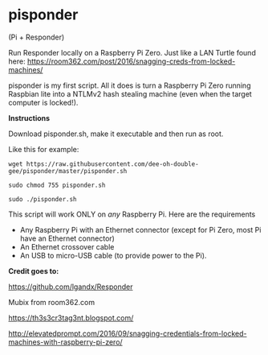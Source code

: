 # pisponder
(Pi + Responder)

Run Responder locally on a Raspberry Pi Zero. Just like a LAN Turtle found here:
https://room362.com/post/2016/snagging-creds-from-locked-machines/



pisponder is my first script. All it does is turn a Raspberry Pi Zero running Raspbian lite into a NTLMv2 hash stealing machine (even when the target computer is locked!).

**Instructions**

Download pisponder.sh, make it executable and then run as root.

Like this for example:
```
wget https://raw.githubusercontent.com/dee-oh-double-gee/pisponder/master/pisponder.sh

sudo chmod 755 pisponder.sh

sudo ./pisponder.sh
```

This script will work ONLY on _any_ Raspberry Pi.   Here are the requirements
* Any Raspberry Pi with an Ethernet connector (except for Pi Zero, most Pi have an Ethernet connector)
* An Ethernet crossover cable
* An USB to micro-USB cable (to provide power to the Pi).

**Credit goes to:**

https://github.com/lgandx/Responder

Mubix from room362.com

https://th3s3cr3tag3nt.blogspot.com/

http://elevatedprompt.com/2016/09/snagging-credentials-from-locked-machines-with-raspberry-pi-zero/

